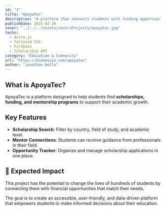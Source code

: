 ```yaml
---
id: "1"
title: "ApoyaTec"
description: "A platform that connects students with funding opportunities, scholarships, and mentorship programs to enhance their academic development."
publishDate: 2025-02-20
cover: "../../../assets/coversProjects/apoyatec.jpg"
techs:
  - Astro.js
  - Tailwind CSS
  - Firebase
  - Scholarship API
category: "Education & Community"
url: "https://midominio.com/apoyatec"
author: "jonathan-bello"
---
```


## What is ApoyaTec?

ApoyaTec is a platform designed to help students find **scholarships, funding, and mentorship programs** to support their academic growth.

## Key Features

- **Scholarship Search**: Filter by country, field of study, and academic level.
- **Mentor Connections**: Students can receive guidance from professionals in their field.
- **Opportunity Tracker**: Organize and manage scholarship applications in one place.

## 🎯 Expected Impact

This project has the potential to change the lives of hundreds of students by connecting them with financial opportunities that match their needs.

The goal is to create an accessible, user-friendly, and data-driven platform that empowers students to make informed decisions about their education.
